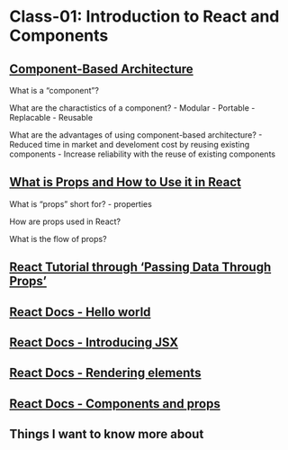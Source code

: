 # Class-01: Introduction to React and Components

## [Component-Based Architecture](https://www.tutorialspoint.com/software_architecture_design/component_based_architecture.htm)

What is a “component”?

What are the charactistics of a component?
    - Modular
    - Portable
    - Replacable
    - Reusable

What are the advantages of using component-based architecture?
    - Reduced time in market and develoment cost by reusing existing components
    - Increase reliability with the reuse of existing components


















## [What is Props and How to Use it in React](https://itnext.io/what-is-props-and-how-to-use-it-in-react-da307f500da0#:~:text=“Props”%20is%20a%20special%20keyword,way%20from%20parent%20to%20child)

What is “props” short for? - properties

How are props used in React?

What is the flow of props?

## [React Tutorial through ‘Passing Data Through Props’](https://reactjs.org/tutorial/tutorial.html)

## [React Docs - Hello world](https://reactjs.org/docs/hello-world.html)

## [React Docs - Introducing JSX](https://reactjs.org/docs/introducing-jsx.html)

## [React Docs - Rendering elements](https://reactjs.org/docs/rendering-elements.html)

## [React Docs - Components and props](https://reactjs.org/docs/components-and-props.html)


## Things I want to know more about


